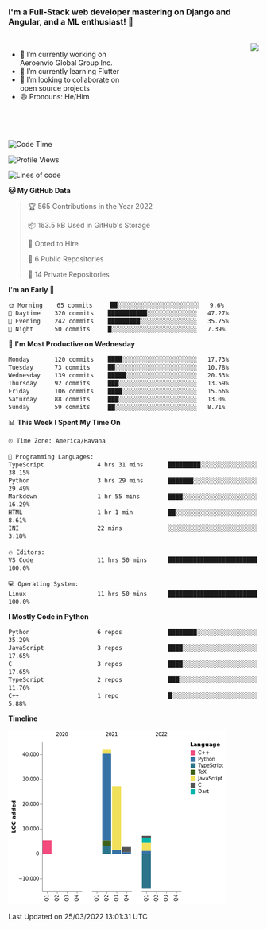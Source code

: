 ### I'm a Full-Stack web developer mastering on Django and Angular, and a ML enthusiast!  👋

<br/>

<img align="right" height="250"  src="https://media1.giphy.com/media/qgQUggAC3Pfv687qPC/giphy.gif?cid=ecf05e470ttfxgsj072btembitu1zn4ti3t3cdyg4jo5b3by&rid=giphy.gif&ct=g" />

 <div style="width:50%">
    <ul>
      <li>🔭 I’m currently working on Aeroenvio Global Group Inc.</li>
      <li>🌱 I’m currently learning Flutter</li>
      <li>👯 I’m looking to collaborate on open source projects</li>
      <li>😄 Pronouns: He/Him</li>
<!--       <li>⚡ Fun fact: I started my first professional project for a company as web dev without knowing any JS </li> -->
    </ul>
  </div>
  
<br/><br/><br/>


<!--START_SECTION:waka-->
![Code Time](http://img.shields.io/badge/Code%20Time-75%20hrs%2049%20mins-blue)

![Profile Views](http://img.shields.io/badge/Profile%20Views-0-blue)

![Lines of code](https://img.shields.io/badge/From%20Hello%20World%20I%27ve%20Written-70%20Thousand%20lines%20of%20code-blue)

**🐱 My GitHub Data** 

> 🏆 565 Contributions in the Year 2022
 > 
> 📦 163.5 kB Used in GitHub's Storage 
 > 
> 💼 Opted to Hire
 > 
> 📜 6 Public Repositories 
 > 
> 🔑 14 Private Repositories  
 > 
**I'm an Early 🐤** 

```text
🌞 Morning    65 commits     ██░░░░░░░░░░░░░░░░░░░░░░░   9.6% 
🌆 Daytime    320 commits    ███████████░░░░░░░░░░░░░░   47.27% 
🌃 Evening    242 commits    █████████░░░░░░░░░░░░░░░░   35.75% 
🌙 Night      50 commits     █░░░░░░░░░░░░░░░░░░░░░░░░   7.39%

```
📅 **I'm Most Productive on Wednesday** 

```text
Monday       120 commits    ████░░░░░░░░░░░░░░░░░░░░░   17.73% 
Tuesday      73 commits     ██░░░░░░░░░░░░░░░░░░░░░░░   10.78% 
Wednesday    139 commits    █████░░░░░░░░░░░░░░░░░░░░   20.53% 
Thursday     92 commits     ███░░░░░░░░░░░░░░░░░░░░░░   13.59% 
Friday       106 commits    ████░░░░░░░░░░░░░░░░░░░░░   15.66% 
Saturday     88 commits     ███░░░░░░░░░░░░░░░░░░░░░░   13.0% 
Sunday       59 commits     ██░░░░░░░░░░░░░░░░░░░░░░░   8.71%

```


📊 **This Week I Spent My Time On** 

```text
⌚︎ Time Zone: America/Havana

💬 Programming Languages: 
TypeScript               4 hrs 31 mins       █████████░░░░░░░░░░░░░░░░   38.15% 
Python                   3 hrs 29 mins       ███████░░░░░░░░░░░░░░░░░░   29.49% 
Markdown                 1 hr 55 mins        ████░░░░░░░░░░░░░░░░░░░░░   16.29% 
HTML                     1 hr 1 min          ██░░░░░░░░░░░░░░░░░░░░░░░   8.61% 
INI                      22 mins             ░░░░░░░░░░░░░░░░░░░░░░░░░   3.18%

🔥 Editors: 
VS Code                  11 hrs 50 mins      █████████████████████████   100.0%

💻 Operating System: 
Linux                    11 hrs 50 mins      █████████████████████████   100.0%

```

**I Mostly Code in Python** 

```text
Python                   6 repos             ████████░░░░░░░░░░░░░░░░░   35.29% 
JavaScript               3 repos             ████░░░░░░░░░░░░░░░░░░░░░   17.65% 
C                        3 repos             ████░░░░░░░░░░░░░░░░░░░░░   17.65% 
TypeScript               2 repos             ███░░░░░░░░░░░░░░░░░░░░░░   11.76% 
C++                      1 repo              █░░░░░░░░░░░░░░░░░░░░░░░░   5.88%

```


**Timeline**

![Chart not found](https://raw.githubusercontent.com/dfg-98/dfg-98/main/charts/bar_graph.png) 


 Last Updated on 25/03/2022 13:01:31 UTC
<!--END_SECTION:waka-->
